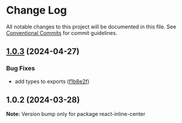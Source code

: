 # Change Log

All notable changes to this project will be documented in this file.
See [Conventional Commits](https://conventionalcommits.org) for commit guidelines.

## [1.0.3](https://github.com/ambar/react-inline-center/compare/react-inline-center@1.0.2...react-inline-center@1.0.3) (2024-04-27)


### Bug Fixes

* add types to exports ([f1b8e2f](https://github.com/ambar/react-inline-center/commit/f1b8e2f6ae0f0890517eccb91a579cd7d3abd143))





## 1.0.2 (2024-03-28)

**Note:** Version bump only for package react-inline-center
